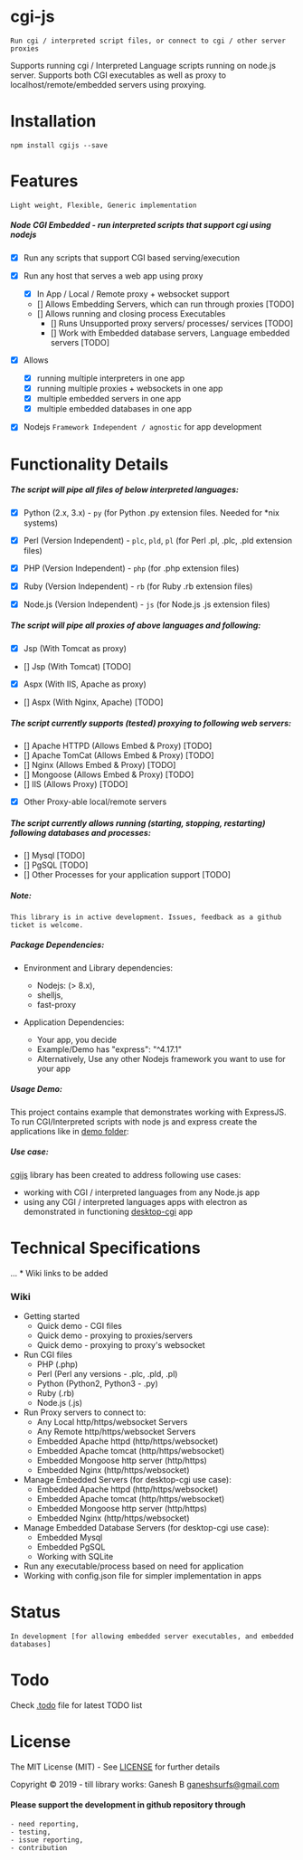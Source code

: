 # cgi-js
    
    Run cgi / interpreted script files, or connect to cgi / other server proxies


Supports running cgi / Interpreted Language scripts running on node.js server. Supports both CGI executables as well as proxy to localhost/remote/embedded servers using proxying.


# Installation

```
npm install cgijs --save
```


# Features

    Light weight, Flexible, Generic implementation


##### Node CGI Embedded - run interpreted scripts that support cgi using nodejs

* [x] Run any scripts that support CGI based serving/execution
* [x] Run any host that serves a web app using proxy 
    - [x] In App / Local / Remote proxy + websocket support
    - [] Allows Embedding Servers, which can run through proxies [TODO]
    - [] Allows running and closing process Executables
        * [] Runs Unsupported proxy servers/ processes/ services [TODO]
        * [] Work with Embedded database servers, Language embedded servers [TODO]
* [x] Allows
    - [x] running multiple interpreters in one app
    - [x] running multiple proxies + websockets in one app
    - [x] multiple embedded servers in one app
    - [x] multiple embedded databases in one app
* [x] Nodejs `Framework Independent / agnostic` for app development


# Functionality Details

##### The script will pipe all files of below interpreted languages:

* [x] Python (2.x, 3.x) - `py` (for Python .py extension files. Needed for *nix systems)
* [x] Perl (Version Independent) - `plc`, `pld`, `pl` (for Perl .pl, .plc, .pld extension files)
* [x] PHP (Version Independent) - `php` (for .php extension files)
* [x] Ruby (Version Independent) - `rb` (for Ruby .rb extension files)
* [x] Node.js (Version Independent) - `js` (for Node.js .js extension files)


##### The script will pipe all proxies of above languages and following:

* [x] Jsp (With Tomcat as proxy)
* [] Jsp (With Tomcat) [TODO]
* [x] Aspx (With IIS, Apache as proxy)
* [] Aspx (With Nginx, Apache) [TODO]


##### The script currently supports (tested) proxying to following web servers:

* [] Apache HTTPD (Allows Embed & Proxy) [TODO]
* [] Apache TomCat (Allows Embed & Proxy) [TODO]
* [] Nginx (Allows Embed & Proxy) [TODO]
* [] Mongoose (Allows Embed & Proxy) [TODO]
* [] IIS (Allows Proxy) [TODO]
* [x] Other Proxy-able local/remote servers


##### The script currently allows running (starting, stopping, restarting) following databases and processes:

* [] Mysql [TODO]
* [] PgSQL [TODO]
* [] Other Processes for your application support [TODO]


##### Note:
    This library is in active development. Issues, feedback as a github ticket is welcome.


##### Package Dependencies:

* Environment and Library dependencies:
    - Nodejs: (> 8.x),
    - shelljs,
    - fast-proxy 

* Application Dependencies:
    - Your app, you decide
    - Example/Demo has "express": "^4.17.1"
    - Alternatively, Use any other Nodejs framework you want to use for your app


##### Usage Demo:

This project contains example that demonstrates working with ExpressJS. To run CGI/Interpreted scripts with node js and express create the applications like in [demo folder](/demo): 


##### Use case:

[cgijs](https://www.npmjs.com/package/cgijs) library has been created to address following use cases:
    
- working with CGI / interpreted languages from any Node.js app
- using any CGI / interpreted languages apps with electron as demonstrated in functioning [desktop-cgi](https://github.com/ganeshkbhat/desktop-cgi) app


# Technical Specifications

...  * Wiki links to be added


### Wiki

* Getting started
    - Quick demo - CGI files
    - Quick demo - proxying to proxies/servers
    - Quick demo - proxying to proxy's websocket
* Run CGI files
    - PHP (.php)
    - Perl (Perl any versions - .plc, .pld, .pl)
    - Python (Python2, Python3 - .py)
    - Ruby (.rb)
    - Node.js (.js)
* Run Proxy servers to connect to:
    - Any Local http/https/websocket Servers
    - Any Remote http/https/websocket Servers
    - Embedded Apache httpd (http/https/websocket)
    - Embedded Apache tomcat (http/https/websocket)
    - Embedded Mongoose http server (http/https)
    - Embedded Nginx (http/https/websocket)
* Manage Embedded Servers (for desktop-cgi use case):
    - Embedded Apache httpd (http/https/websocket)
    - Embedded Apache tomcat (http/https/websocket)
    - Embedded Mongoose http server (http/https)
    - Embedded Nginx (http/https/websocket)
* Manage Embedded Database Servers (for desktop-cgi use case):
    - Embedded Mysql
    - Embedded PgSQL
    - Working with SQLite
* Run any executable/process based on need for application
* Working with config.json file for simpler implementation in apps

# Status

    In development [for allowing embedded server executables, and embedded databases]


# Todo

Check [.todo](./.todo) file for latest TODO list

<!-- # References -->


# License

The MIT License (MIT) - See [LICENSE](./LICENSE) for further details


Copyright © 2019 - till library works:
    Ganesh B <ganeshsurfs@gmail.com>


#### Please support the development in github repository through 
    - need reporting, 
    - testing, 
    - issue reporting, 
    - contribution 

